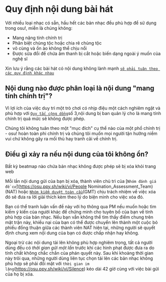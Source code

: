 # Quy định nội dung bài hát

Với nhiều loại nhạc có sẵn, hầu hết các bản nhạc đều phù hợp để sử dụng trong osu!, miễn là chúng không:

* Mang nặng tính chính trị
* Phân biệt chủng tộc hoặc chia rẽ chủng tộc 
* vô cùng và ồn ào không thể chịu nổi
* Được sửa đổi để chứa âm thanh bị cắt hoặc biến dạng ngoài ý muốn của nghệ sĩ

Xin lưu ý rằng các bài hát có nội dung không lành mạnh [`sẽ phải tuân theo các quy định khác nhau`](https://osu.ppy.sh/wiki/vi/Rules/Explicit_content)

## Nội dung nào được phân loại là nội dung "mang tính chính trị"?

Vì lợi ích của việc duy trì một trò chơi có nhịp điệu một cách nghiêm ngặt và phù hợp với [`Quy tắc cộng dồng`](https://osu.ppy.sh/wiki/vi/Rules#community-rules)số 3,nội dung bị ban quản lý cho là mang tính chính trị quá mức sẽ không được phép.

Chúng tôi không tuân theo một "mục đích" cụ thể nào của một phổ chính trị - osu! hoàn toàn phi chính trị và chúng tôi muốn mọi người tận hưởng niềm vui chứ không gây ra mối thù hay tranh cãi về chính trị.

## Điều gì xảy ra nếu nội dung của tôi không ổn?

Bất kỳ beatmap nào chứa bản nhạc không được phép sẽ bị xóa khỏi trang web

Mỗi lần nội dung gửi của bạn bị xóa, thành viên chủ trì của [`Nhóm đánh giá đề cử`](https://osu.ppy.sh/wiki/vi/People Nomination_Assessment_Team)(NAT) hoặc [`Nhóm kiểm duyệt toàn cầu`](https://osu.ppy.sh/wiki/vi/People/Global_Moderation_Team)(GMT) chịu trách nhiệm về việc xóa đó sẽ đưa ra lời giải thích kèm theo lý do biện minh cho việc xóa đó.

Bạn có thể tranh luận vấn đề này với họ thông qua PM nếu muốn hoặc tìm kiếm ý kiến ​​của người khác để chứng minh cho tuyên bố của bạn về tính phù hợp của bản nhạc. Nếu bạn vẫn không thể tìm thấy điểm chung trên mặt trận này, khiếu nại của bạn có thể được chuyển lên thành một cuộc bỏ phiếu đồng thuận giữa các thành viên NAT hiện tại, những người sẽ quyết định chung xem nội dung của bạn có được chấp nhận hay không.

Ngoại trừ các nội dung tải lên không phù hợp nghiêm trọng, tất cả người dùng đều có *thời gian gửi một lần* trước khi các hình phạt được đưa ra do tính chất không chắc chắn của phán quyết này. Sau khi khoảng thời gian này trôi qua, những người dùng liên tục chọn tải lên các bản nhạc không phù hợp sẽ phải đối mặt với `thời gian im lặng`(https://osu.ppy.sh/wiki/vi/Silence) kéo dài 42 giờ cùng với việc bài gửi của họ bị xóa.